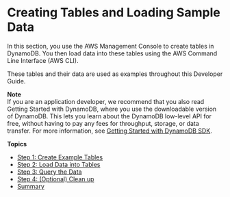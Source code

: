 # Creating Tables and Loading Sample Data<a name="SampleData"></a>

In this section, you use the AWS Management Console to create tables in DynamoDB\. You then load data into these tables using the AWS Command Line Interface \(AWS CLI\)\.

These tables and their data are used as examples throughout this Developer Guide\.

**Note**  
If you are an application developer, we recommend that you also read Getting Started with DynamoDB, where you use the downloadable version of DynamoDB\. This lets you learn about the DynamoDB low\-level API for free, without having to pay any fees for throughput, storage, or data transfer\. For more information, see [Getting Started with DynamoDB SDK](GettingStarted.md)\.

**Topics**
+ [Step 1: Create Example Tables](SampleData.CreateTables.md)
+ [Step 2: Load Data into Tables](SampleData.LoadData.md)
+ [Step 3: Query the Data](SampleData.Query.md)
+ [Step 4: \(Optional\) Clean up](SampleData.DeleteTables.md)
+ [Summary](Summary.md)